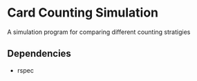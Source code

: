 # Card Counting Simulation

A simulation program for comparing different counting stratigies

## Dependencies
- rspec
